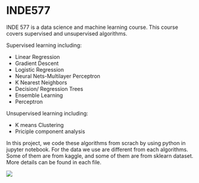 # INDE577

INDE 577 is a data science and machine learning course. This course covers supervised and unsupervised algorithms. 

Supervised learning including:

* Linear Regression
* Gradient Descent
* Logistic Regression
* Neural Nets-Multilayer Perceptron
* K Nearest Neighbors
* Decision/ Regression Trees
* Ensemble Learning
* Perceptron

Unsupervised learning including:
* K means Clustering
* Priciple component analysis 

In this project, we code these algorithms from scrach by using python in jupyter notebook. For the data we use are different from each algorithms. Some of them are from kaggle, and some of them are from sklearn dataset. More details can be found in each file. 

<img src="https://www.eurixgroup.com/wp-content/uploads/2021/01/ml-e1610553826718.jpg">
